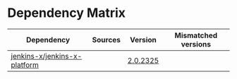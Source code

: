 # Dependency Matrix

Dependency | Sources | Version | Mismatched versions
---------- | ------- | ------- | -------------------
[jenkins-x/jenkins-x-platform](https://github.com/jenkins-x/jenkins-x-platform) |  | [2.0.2325](https://github.com/jenkins-x/jenkins-x-platform/releases/tag/v2.0.2325) | 
